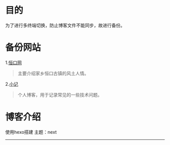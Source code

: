 # 目的
为了进行多终端切换，防止博客文件不能同步，故进行备份。

# 备份网站

1.[恒口网](http://hengkou.wang)
> 主要介绍家乡恒口古镇的风土人情。

2.[小记](http://nobibi.wang)
> 个人博客，用于记录常见的一些技术问题。

# 博客介绍

使用hexo搭建
主题：next


------